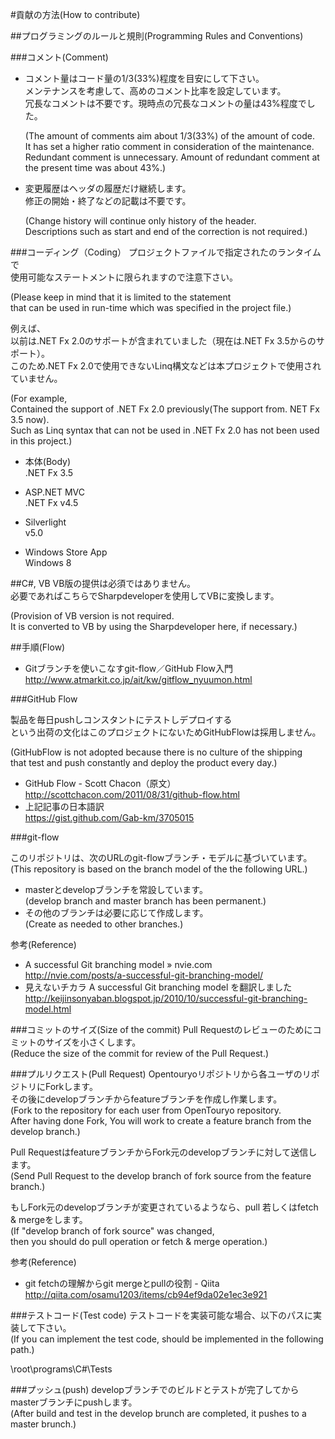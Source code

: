 #貢献の方法(How to contribute)

##プログラミングのルールと規則(Programming Rules and Conventions)

###コメント(Comment)

  - コメント量はコード量の1/3(33%)程度を目安にして下さい。  
    メンテナンスを考慮して、高めのコメント比率を設定しています。  
    冗長なコメントは不要です。現時点の冗長なコメントの量は43%程度でした。  
    
    (The amount of comments aim about 1/3(33%) of the amount of code.  
    It has set a higher ratio comment in consideration of the maintenance.  
    Redundant comment is unnecessary. Amount of redundant comment at the present time was about 43%.)  
    
  - 変更履歴はヘッダの履歴だけ継続します。  
    修正の開始・終了などの記載は不要です。  
    
    (Change history will continue only history of the header.  
    Descriptions such as start and end of the correction is not required.)  
    
###コーディング（Coding）
  プロジェクトファイルで指定されたのランタイムで  
  使用可能なステートメントに限られますので注意下さい。  
  
  (Please keep in mind that it is limited to the statement  
  that can be used in run-time which was specified in the project file.)  

  例えば、  
  以前は.NET Fx 2.0のサポートが含まれていました（現在は.NET Fx 3.5からのサポート）。  
  このため.NET Fx 2.0で使用できないLinq構文などは本プロジェクトで使用されていません。  

  (For example,  
  Contained the support of .NET Fx 2.0 previously(The support from. NET Fx 3.5 now).  
  Such as Linq syntax that can not be used in .NET Fx 2.0 has not been used in this project.)  

  - 本体(Body)  
    .NET Fx 3.5  

  - ASP.NET MVC  
    .NET Fx v4.5  

  - Silverlight  
    v5.0  

  - Windows Store App  
    Windows 8  

##C#, VB
  VB版の提供は必須ではありません。  
  必要であればこちらでSharpdeveloperを使用してVBに変換します。  
  
  (Provision of VB version is not required.  
  It is converted to VB by using the Sharpdeveloper here, if necessary.)

##手順(Flow)

  - Gitブランチを使いこなすgit-flow／GitHub Flow入門  
    http://www.atmarkit.co.jp/ait/kw/gitflow_nyuumon.html  

###GitHub Flow

  製品を毎日pushしコンスタントにテストしデプロイする  
  という出荷の文化はこのプロジェクトにないためGitHubFlowは採用しません。  

  (GitHubFlow is not adopted because there is no culture of the shipping  
  that test and push constantly and deploy the product every day.)  

  - GitHub Flow - Scott Chacon（原文）  
    http://scottchacon.com/2011/08/31/github-flow.html  
  - 上記記事の日本語訳  
    https://gist.github.com/Gab-km/3705015  
    
###git-flow

  このリポジトリは、次のURLのgit-flowブランチ・モデルに基づいています。  
  (This repository is based on the branch model of the the following URL.)  
  - masterとdevelopブランチを常設しています。  
    (develop branch and master branch has been permanent.)  
  - その他のブランチは必要に応じて作成します。  
    (Create as needed to other branches.)  


参考(Reference)  
  - A successful Git branching model » nvie.com  
    http://nvie.com/posts/a-successful-git-branching-model/  
  - 見えないチカラ A successful Git branching model を翻訳しました  
    http://keijinsonyaban.blogspot.jp/2010/10/successful-git-branching-model.html  

###コミットのサイズ(Size of the commit)
  Pull Requestのレビューのためにコミットのサイズを小さくします。  
  (Reduce the size of the commit for review of the Pull Request.)  

###プルリクエスト(Pull Request)
  Opentouryoリポジトリから各ユーザのリポジトリにForkします。  
  その後にdevelopブランチからfeatureブランチを作成し作業します。  
  (Fork to the repository for each user from OpenTouryo repository.  
  After having done Fork, You will work to create a feature branch from the develop branch.)  

  Pull RequestはfeatureブランチからFork元のdevelopブランチに対して送信します。  
  (Send Pull Request to the develop branch of fork source from the feature branch.)  
  
  もしFork元のdevelopブランチが変更されているようなら、pull 若しくはfetch & mergeをします。  
  (If "develop branch of fork source" was changed,  
  then you should do pull operation or fetch & merge operation.)  
  
  参考(Reference)  
  - git fetchの理解からgit mergeとpullの役割 - Qiita  
    http://qiita.com/osamu1203/items/cb94ef9da02e1ec3e921

###テストコード(Test code)
  テストコードを実装可能な場合、以下のパスに実装して下さい。  
  (If you can implement the test code, should be implemented in the following path.)  

  \root\programs\C#\Tests  

###プッシュ(push)
  developブランチでのビルドとテストが完了してからmasterブランチにpushします。  
  (After build and test in the develop brunch are completed, it pushes to a master brunch.)
